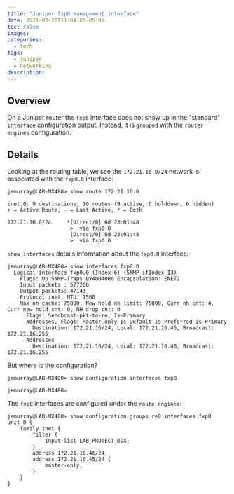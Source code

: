 ```yaml
---
title: "Juniper fxp0 management interface"
date: 2021-03-26T11:04:05-05:00
toc: false
images:
categories:
  - tech
tags: 
  - juniper
  - networking
description:
---
```


## Overview

On a Juniper router the `fxp0` interface does not show up in the "standard" `interface` configuration output. Instead, it is `grouped` with the `router engines` configuration.

## Details

Looking at the routing table, we see the `172.21.16.0/24` network is associated with the `fxp0.0` interface:

```
jemurray@LAB-MX480> show route 172.21.16.0

inet.0: 9 destinations, 10 routes (9 active, 0 holddown, 0 hidden)
+ = Active Route, - = Last Active, * = Both

172.21.16.0/24     *[Direct/0] 6d 23:01:48
                    >  via fxp0.0
                    [Direct/0] 6d 23:01:48
                    >  via fxp0.0
```

`show interfaces` details information about the `fxp0.0` interface:

```
jemurray@LAB-MX480> show interfaces fxp0.0
  Logical interface fxp0.0 (Index 6) (SNMP ifIndex 13)
    Flags: Up SNMP-Traps 0x4004000 Encapsulation: ENET2
    Input packets : 577260
    Output packets: 47143
    Protocol inet, MTU: 1500
    Max nh cache: 75000, New hold nh limit: 75000, Curr nh cnt: 4, Curr new hold cnt: 0, NH drop cnt: 0
      Flags: Sendbcast-pkt-to-re, Is-Primary
      Addresses, Flags: Master-only Is-Default Is-Preferred Is-Primary
        Destination: 172.21.16/24, Local: 172.21.16.45, Broadcast: 172.21.16.255
      Addresses
        Destination: 172.21.16/24, Local: 172.21.16.46, Broadcast: 172.21.16.255
```

But where is the configuration?

```
jemurray@LAB-MX480> show configuration interfaces fxp0

jemurray@LAB-MX480>
```

The `fxp0` interfaces are configured under the `route engines`: 

```
jemurray@LAB-MX480> show configuration groups re0 interfaces fxp0
unit 0 {
    family inet {
        filter {
            input-list LAB_PROTECT_BOX;
        }
        address 172.21.16.46/24;
        address 172.21.16.45/24 {
            master-only;
        }
    }
}
```